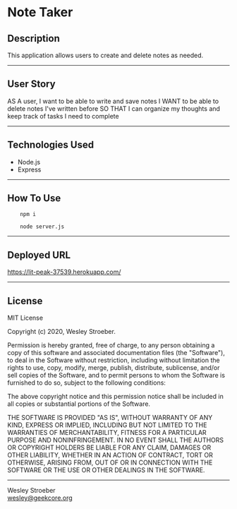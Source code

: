 # Note Taker

## Description
This application allows users to create and delete notes as needed.

---

## User Story
AS A user, I want to be able to write and save notes
I WANT to be able to delete notes I've written before
SO THAT I can organize my thoughts and keep track of tasks I need to complete

---

## Technologies Used

- Node.js
- Express

---

## How To Use

```npm/ node
    npm i

    node server.js
```

---

## Deployed URL
<https://lit-peak-37539.herokuapp.com/>

---

## License
MIT License

Copyright (c) 2020, Wesley Stroeber.

Permission is hereby granted, free of charge, to any person obtaining a copy of this software and associated documentation files (the "Software"), to deal in the Software without restriction, including without limitation the rights to use, copy, modify, merge, publish, distribute, sublicense, and/or sell copies of the Software, and to permit persons to whom the Software is furnished to do so, subject to the following conditions:

The above copyright notice and this permission notice shall be included in all copies or substantial portions of the Software.

THE SOFTWARE IS PROVIDED "AS IS", WITHOUT WARRANTY OF ANY KIND, EXPRESS OR IMPLIED, INCLUDING BUT NOT LIMITED TO THE WARRANTIES OF MERCHANTABILITY, FITNESS FOR A PARTICULAR PURPOSE AND NONINFRINGEMENT. IN NO EVENT SHALL THE AUTHORS OR COPYRIGHT HOLDERS BE LIABLE FOR ANY CLAIM, DAMAGES OR OTHER LIABILITY, WHETHER IN AN ACTION OF CONTRACT, TORT OR OTHERWISE, ARISING FROM, OUT OF OR IN CONNECTION WITH THE SOFTWARE OR THE USE OR OTHER DEALINGS IN THE SOFTWARE.

---

Wesley Stroeber  
<wesley@geekcore.org>